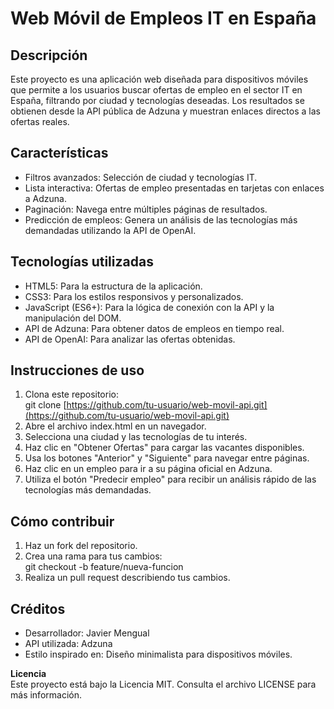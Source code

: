 # Web Móvil de Empleos IT en España

## Descripción

Este proyecto es una aplicación web diseñada para dispositivos móviles que permite a los usuarios buscar ofertas de empleo en el sector IT en España, filtrando por ciudad y tecnologías deseadas. Los resultados se obtienen desde la API pública de Adzuna y muestran enlaces directos a las ofertas reales.

## Características

-   Filtros avanzados: Selección de ciudad y tecnologías IT.
-   Lista interactiva: Ofertas de empleo presentadas en tarjetas con enlaces a Adzuna.
-   Paginación: Navega entre múltiples páginas de resultados.
-   Predicción de empleos: Genera un análisis de las tecnologías más demandadas utilizando la API de OpenAI.

## Tecnologías utilizadas

-   HTML5: Para la estructura de la aplicación.
-   CSS3: Para los estilos responsivos y personalizados.
-   JavaScript (ES6+): Para la lógica de conexión con la API y la manipulación del DOM.
-   API de Adzuna: Para obtener datos de empleos en tiempo real.
-   API de OpenAI: Para analizar las ofertas obtenidas.

## Instrucciones de uso

1.  Clona este repositorio:  
    git clone  [https://github.com/tu-usuario/web-movil-api.git](https://github.com/tu-usuario/web-movil-api.git)
2.  Abre el archivo index.html en un navegador.
3.  Selecciona una ciudad y las tecnologías de tu interés.
4.  Haz clic en "Obtener Ofertas" para cargar las vacantes disponibles.
5.  Usa los botones "Anterior" y "Siguiente" para navegar entre páginas.
6.  Haz clic en un empleo para ir a su página oficial en Adzuna.
7.  Utiliza el botón "Predecir empleo" para recibir un análisis rápido de las tecnologías más demandadas.

## Cómo contribuir

1.  Haz un fork del repositorio.
2.  Crea una rama para tus cambios:  
    git checkout -b feature/nueva-funcion
3.  Realiza un pull request describiendo tus cambios.

## Créditos

-   Desarrollador: Javier Mengual
-   API utilizada: Adzuna
-   Estilo inspirado en: Diseño minimalista para dispositivos móviles.

**Licencia**  
Este proyecto está bajo la Licencia MIT. Consulta el archivo LICENSE para más información.
